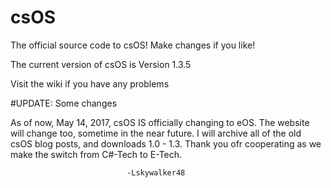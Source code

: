 # csOS
The official source code to csOS! Make changes if you like!

The current version of csOS is Version 1.3.5

Visit the wiki if you have any problems

#UPDATE: Some changes

As of now, May 14, 2017, csOS IS officially changing to eOS. The website will change too, sometime in the near future. I will archive all of the old csOS blog posts, and downloads 1.0 - 1.3. Thank you ofr cooperating as we make the switch from C#-Tech to E-Tech.

                              -Lskywalker48
                             
